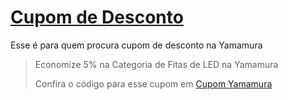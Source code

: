 # [Cupom de Desconto](https://github.com/CupomDeDesconto/Promocoes/blob/main/README.md)
Esse é para quem procura cupom de desconto na Yamamura
<blockquote cite="https://asasdodesconto.com/desconto/economize-5-na-categoria-de-fitas-de-led-na-yamamura-2072221"><p>Economize 5% na Categoria de Fitas de LED na Yamamura</p><footer>Confira o código para esse cupom em <a href="https://asasdodesconto.com/desconto/economize-5-na-categoria-de-fitas-de-led-na-yamamura-2072221">Cupom Yamamura</a></footer></blockquote>